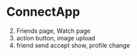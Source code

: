 # ConnectApp
2. Friends page, Watch page
3. action button, image upload
4. friend send accept show, profile change
